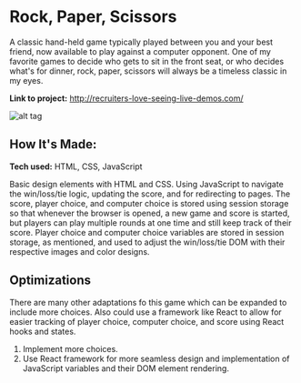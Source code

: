 # Rock, Paper, Scissors
A classic hand-held game typically played between you and your best friend, now available to play against a computer opponent. One of my favorite games to decide who gets to sit in the front seat, or who decides what's for dinner, rock, paper, scissors will always be a timeless classic in my eyes.

**Link to project:** http://recruiters-love-seeing-live-demos.com/

![alt tag](https://media.giphy.com/media/1fUTz3weggxOBFZkb6/giphy.gif)

## How It's Made:

**Tech used:** HTML, CSS, JavaScript

Basic design elements with HTML and CSS. Using JavaScript to navigate the win/loss/tie logic, updating the score, and for redirecting to pages. The score, player choice, and computer choice is stored using session storage so that whenever the browser is opened, a new game and score is started, but players can play multiple rounds at one time and still keep track of their score. Player choice and computer choice variables are stored in session storage, as mentioned, and used to adjust the win/loss/tie DOM with their respective images and color designs.

## Optimizations

There are many other adaptations fo this game which can be expanded to include more choices. Also could use a framework like React to allow for easier tracking of player choice, computer choice, and score using React hooks and states.

1. Implement more choices.
2. Use React framework for more seamless design and implementation of JavaScript variables and their DOM element rendering.



